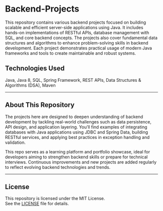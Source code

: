 # Backend-Projects

This repository contains various backend projects focused on building scalable and efficient server-side applications using Java. It includes hands-on implementations of RESTful APIs, database management with SQL, and core backend concepts. The projects also cover fundamental data structures and algorithms to enhance problem-solving skills in backend development. Each project demonstrates practical usage of modern Java frameworks and tools to create maintainable and robust systems.

## Technologies Used

Java, Java 8, SQL, Spring Framework, REST APIs, Data Structures & Algorithms (DSA), Maven

---

## About This Repository

The projects here are designed to deepen understanding of backend development by tackling real-world challenges such as data persistence, API design, and application layering. You’ll find examples of integrating databases with Java applications using JDBC and Spring Data, building RESTful services, and applying best practices in exception handling and validation.

This repo serves as a learning platform and portfolio showcase, ideal for developers aiming to strengthen backend skills or prepare for technical interviews. Continuous improvements and new projects are added regularly to reflect evolving backend technologies and trends.

---

## License

This repository is licensed under the MIT License.  
See the [LICENSE](LICENSE) file for details.
